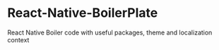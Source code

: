 # React-Native-BoilerPlate
React Native Boiler code with useful packages, theme and localization context

